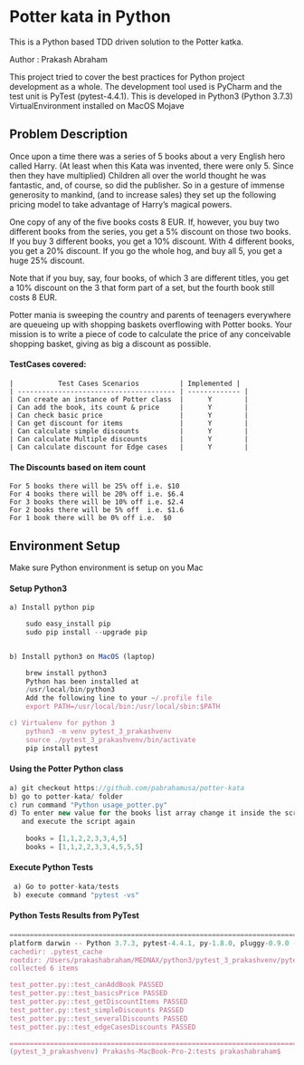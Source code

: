 # Potter kata in Python

This is a Python based TDD driven solution to the Potter katka.

Author : Prakash Abraham

This project tried to cover the best practices for Python project
development as a whole. The development tool used is PyCharm and the test unit is PyTest (pytest-4.4.1). This is developed in Python3 (Python 3.7.3) VirtualEnvironment
installed on MacOS Mojave


Problem Description
-------------
Once upon a time there was a series of 5 books about a very English hero called Harry. (At least when this Kata was invented, there were only 5. Since then they have multiplied) Children all over the world thought he was fantastic, and, of course, so did the publisher. So in a gesture of immense generosity to mankind, (and to increase sales) they set up the following pricing model to take advantage of Harry’s magical powers.

One copy of any of the five books costs 8 EUR. If, however, you buy two different books from the series, you get a 5% discount on those two books. If you buy 3 different books, you get a 10% discount. With 4 different books, you get a 20% discount. If you go the whole hog, and buy all 5, you get a huge 25% discount.

Note that if you buy, say, four books, of which 3 are different titles, you get a 10% discount on the 3 that form part of a set, but the fourth book still costs 8 EUR.

Potter mania is sweeping the country and parents of teenagers everywhere are queueing up with shopping baskets overflowing with Potter books. Your mission is to write a piece of code to calculate the price of any conceivable shopping basket, giving as big a discount as possible.





#### TestCases covered:

    |           Test Cases Scenarios          | Implemented |
    | --------------------------------------- | ------------- |
    | Can create an instance of Potter class  |      Y        |
    | Can add the book, its count & price     |      Y        |
    | Can check basic price                   |      Y        |
    | Can get discount for items              |      Y        |
    | Can calculate simple discounts          |      Y        |
    | Can calculate Multiple discounts        |      Y        |
    | Can calculate discount for Edge cases   |      Y        |

#### The Discounts based on item count 


    For 5 books there will be 25% off i.e. $10
    For 4 books there will be 20% off i.e. $6.4
    For 3 books there will be 10% off i.e. $2.4
    For 2 books there will be 5% off  i.e. $1.6
    For 1 book there will be 0% off i.e.  $0





    


Environment Setup
-------------

Make sure Python environment is setup on you Mac


#### Setup Python3 

```javascript
a) Install python pip

    sudo easy_install pip
    sudo pip install --upgrade pip


b) Install python3 on MacOS (laptop)

    brew install python3
    Python has been installed at
    /usr/local/bin/python3
    Add the following line to your ~/.profile file
    export PATH=/usr/local/bin:/usr/local/sbin:$PATH

c) Virtualenv for python 3
    python3 -m venv pytest_3_prakashvenv
    source ./pytest_3_prakashvenv/bin/activate
    pip install pytest

```

#### Using the Potter Python class

 ```javascript
 a) git checkout https://github.com/pabrahamusa/potter-kata
 b) go to potter-kata/ folder
 c) run command "Python usage_potter.py"
 d) To enter new value for the books list array change it inside the script
    and execute the script again
     
     books = [1,1,2,2,3,3,4,5] 
     books = [1,1,2,2,3,3,4,5,5,5] 

```

#### Execute Python Tests 

```javascript
 a) Go to potter-kata/tests
 b) execute command "pytest -vs"


```


#### Python Tests Results from PyTest

```javascript
================================================================================================== test session starts ==================================================================================================
platform darwin -- Python 3.7.3, pytest-4.4.1, py-1.8.0, pluggy-0.9.0 -- /Users/prakashabraham/MEDNAX/python3/pytest_3_prakashvenv/bin/python3
cachedir: .pytest_cache
rootdir: /Users/prakashabraham/MEDNAX/python3/pytest_3_prakashvenv/pytest_work/potter/tests
collected 6 items                                                                                                                                                                                                       

test_potter.py::test_canAddBook PASSED
test_potter.py::test_basicsPrice PASSED
test_potter.py::test_getDiscountItems PASSED
test_potter.py::test_simpleDiscounts PASSED
test_potter.py::test_severalDiscounts PASSED
test_potter.py::test_edgeCasesDiscounts PASSED

=============================================================================================== 6 passed in 0.03 seconds ================================================================================================
(pytest_3_prakashvenv) Prakashs-MacBook-Pro-2:tests prakashabraham$ 


```


